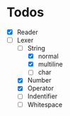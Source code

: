 # Todos

- [X] Reader
- [ ] Lexer
  - [ ] String
    - [X] normal
    - [X] multiline
    - [ ] char
  - [X] Number
  - [X] Operator
  - [ ] Indentifier
  - [ ] Whitespace